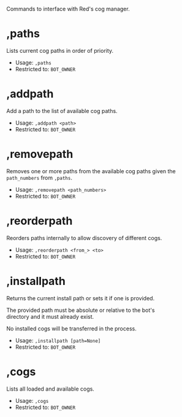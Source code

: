 Commands to interface with Red's cog manager.

# ,paths
Lists current cog paths in order of priority.<br/>
 - Usage: `,paths`
 - Restricted to: `BOT_OWNER`
# ,addpath
Add a path to the list of available cog paths.<br/>
 - Usage: `,addpath <path>`
 - Restricted to: `BOT_OWNER`
# ,removepath
Removes one or more paths from the available cog paths given the `path_numbers` from `,paths`.<br/>
 - Usage: `,removepath <path_numbers>`
 - Restricted to: `BOT_OWNER`
# ,reorderpath
Reorders paths internally to allow discovery of different cogs.<br/>
 - Usage: `,reorderpath <from_> <to>`
 - Restricted to: `BOT_OWNER`
# ,installpath
Returns the current install path or sets it if one is provided.<br/>

The provided path must be absolute or relative to the bot's<br/>
directory and it must already exist.<br/>

No installed cogs will be transferred in the process.<br/>
 - Usage: `,installpath [path=None]`
 - Restricted to: `BOT_OWNER`
# ,cogs
Lists all loaded and available cogs.<br/>
 - Usage: `,cogs`
 - Restricted to: `BOT_OWNER`
